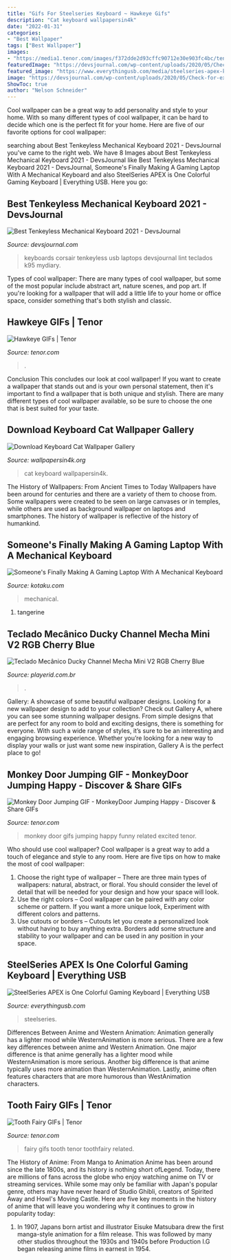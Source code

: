 ```yaml
---
title: "Gifs For Steelseries Keyboard ~ Hawkeye Gifs"
description: "Cat keyboard wallpapersin4k"
date: "2022-01-31"
categories:
- "Best Wallpaper"
tags: ["Best Wallpaper"]
images:
- "https://media1.tenor.com/images/f372dde2d93cffc90712e30e903fc4bc/tenor.gif?itemid=12780789"
featuredImage: "https://devsjournal.com/wp-content/uploads/2020/05/Check-for-extra-keys-in-Mechanical-Gaming-keyboards-1024x608.jpg"
featured_image: "https://www.everythingusb.com/media/steelseries-apex-keyboard.jpg"
image: "https://devsjournal.com/wp-content/uploads/2020/05/Check-for-extra-keys-in-Mechanical-Gaming-keyboards-1024x608.jpg"
ShowToc: true
author: "Nelson Schneider"
---
```



Cool wallpaper can be a great way to add personality and style to your home. With so many different types of cool wallpaper, it can be hard to decide which one is the perfect fit for your home. Here are five of our favorite options for cool wallpaper: 

	

		
searching about Best Tenkeyless Mechanical Keyboard 2021 - DevsJournal you've came to the right web. We have 8 Images about Best Tenkeyless Mechanical Keyboard 2021 - DevsJournal like Best Tenkeyless Mechanical Keyboard 2021 - DevsJournal, Someone&#039;s Finally Making A Gaming Laptop With A Mechanical Keyboard and also SteelSeries APEX is One Colorful Gaming Keyboard | Everything USB. Here you go:
		
    
## Best Tenkeyless Mechanical Keyboard 2021 - DevsJournal

<img loading=lazy src="https://devsjournal.com/wp-content/uploads/2020/05/Check-for-extra-keys-in-Mechanical-Gaming-keyboards-1024x608.jpg" onerror="this.onerror=null;this.src='https://tse2.mm.bing.net/th?id=OIP.1wHd1Ote314xXvcmdaeM-AHaEZ&amp;pid=15.1';" alt="Best Tenkeyless Mechanical Keyboard 2021 - DevsJournal">

_Source: devsjournal.com_

>keyboards corsair tenkeyless usb laptops devsjournal lint teclados k95 mydiary. 

	

Types of cool wallpaper:
There are many types of cool wallpaper, but some of the most popular include abstract art, nature scenes, and pop art. If you're looking for a wallpaper that will add a little life to your home or office space, consider something that's both stylish and classic.

    
## Hawkeye GIFs | Tenor

<img loading=lazy src="https://c.tenor.com/FGSO0ZukaJwAAAAC/boom-hawkeye.gif" onerror="this.onerror=null;this.src='https://tse3.mm.bing.net/th?id=OIP.hJBsEHNvZ9kSelq9HVHn8wHaEM&amp;pid=15.1';" alt="Hawkeye GIFs | Tenor">

_Source: tenor.com_

>. 

	

Conclusion
This concludes our look at cool wallpaper! If you want to create a wallpaper that stands out and is your own personal statement, then it's important to find a wallpaper that is both unique and stylish. There are many different types of cool wallpaper available, so be sure to choose the one that is best suited for your taste.

    
## Download Keyboard Cat Wallpaper Gallery

<img loading=lazy src="http://www.wallpapersin4k.org/wp-content/uploads/2017/05/Keyboard-Cat-Wallpaper-24.jpg" onerror="this.onerror=null;this.src='https://tse1.mm.bing.net/th?id=OIP.a5X2ipLol1QbBGVY9t3BLQHaEK&amp;pid=15.1';" alt="Download Keyboard Cat Wallpaper Gallery">

_Source: wallpapersin4k.org_

>cat keyboard wallpapersin4k. 

	

The History of Wallpapers: From Ancient Times to Today
Wallpapers have been around for centuries and there are a variety of them to choose from. Some wallpapers were created to be seen on large canvases or in temples, while others are used as background wallpaper on laptops and smartphones. The history of wallpaper is reflective of the history of humankind.

    
## Someone&#039;s Finally Making A Gaming Laptop With A Mechanical Keyboard

<img loading=lazy src="https://i.kinja-img.com/gawker-media/image/upload/s--FpgqVckz--/c_fill,fl_progressive,g_center,h_900,q_80,w_1600/chkyttytglkgpmc0jlsn.png" onerror="this.onerror=null;this.src='https://tse3.mm.bing.net/th?id=OIP.qHgdgqP-c2ZUYKX0flepJQHaEK&amp;pid=15.1';" alt="Someone&#039;s Finally Making A Gaming Laptop With A Mechanical Keyboard">

_Source: kotaku.com_

>mechanical. 

	

1. tangerine 

    
## Teclado Mecânico Ducky Channel Mecha Mini V2 RGB Cherry Blue

<img loading=lazy src="https://cdn.awsli.com.br/800x800/549/549007/produto/8672819816275e1e10.jpg" onerror="this.onerror=null;this.src='https://tse4.mm.bing.net/th?id=OIP.Hnw0GfESXtEaQM4Ak-stiAHaDN&amp;pid=15.1';" alt="Teclado Mecânico Ducky Channel Mecha Mini V2 RGB Cherry Blue">

_Source: playerid.com.br_

>. 

	

Gallery: A showcase of some beautiful wallpaper designs.
Looking for a new wallpaper design to add to your collection? Check out Gallery A, where you can see some stunning wallpaper designs. From simple designs that are perfect for any room to bold and exciting designs, there is something for everyone. With such a wide range of styles, it’s sure to be an interesting and engaging browsing experience. Whether you’re looking for a new way to display your walls or just want some new inspiration, Gallery A is the perfect place to go!





	
	
    
## Monkey Door Jumping GIF - MonkeyDoor Jumping Happy - Discover &amp; Share GIFs

<img loading=lazy src="https://media.tenor.com/images/f0e9e75c53979d13d5b78bb097236000/tenor.gif" onerror="this.onerror=null;this.src='https://tse4.mm.bing.net/th?id=OIP.8OnnXFOXnRPVt4uwlyNgAAAAAA&amp;pid=15.1';" alt="Monkey Door Jumping GIF - MonkeyDoor Jumping Happy - Discover &amp; Share GIFs">

_Source: tenor.com_

>monkey door gifs jumping happy funny related excited tenor. 

	

Who should use cool wallpaper?
Cool wallpaper is a great way to add a touch of elegance and style to any room. Here are five tips on how to make the most of cool wallpaper: 
1) Choose the right type of wallpaper – There are three main types of wallpapers: natural, abstract, or floral. You should consider the level of detail that will be needed for your design and how your space will look. 
2) Use the right colors – Cool wallpaper can be paired with any color scheme or pattern. If you want a more unique look, Experiment with different colors and patterns. 
3) Use cutouts or borders – Cutouts let you create a personalized look without having to buy anything extra. Borders add some structure and stability to your wallpaper and can be used in any position in your space.

    
## SteelSeries APEX Is One Colorful Gaming Keyboard | Everything USB

<img loading=lazy src="https://www.everythingusb.com/media/steelseries-apex-keyboard.jpg" onerror="this.onerror=null;this.src='https://tse3.mm.bing.net/th?id=OIP.jJdf3bsd9BF5zk2yvTvaOQHaDt&amp;pid=15.1';" alt="SteelSeries APEX is One Colorful Gaming Keyboard | Everything USB">

_Source: everythingusb.com_

>steelseries. 

	

Differences Between Anime and Western Animation: Animation generally has a lighter mood while WesternAnimation is more serious.
There are a few key differences between anime and Western Animation. One major difference is that anime generally has a lighter mood while WesternAnimation is more serious. Another big difference is that anime typically uses more animation than WesternAnimation. Lastly, anime often features characters that are more humorous than WestAnimation characters.

    
## Tooth Fairy GIFs | Tenor

<img loading=lazy src="https://media1.tenor.com/images/f372dde2d93cffc90712e30e903fc4bc/tenor.gif?itemid=12780789" onerror="this.onerror=null;this.src='https://tse1.mm.bing.net/th?id=OIP.83Ld4tk8_8kHEuMOkD_EvAAAAA&amp;pid=15.1';" alt="Tooth Fairy GIFs | Tenor">

_Source: tenor.com_

>fairy gifs tooth tenor toothfairy related. 

	

The History of Anime: From Manga to Animation
Anime has been around since the late 1800s, and its history is nothing short ofLegend. Today, there are millions of fans across the globe who enjoy watching anime on TV or streaming services. While some may only be familiar with Japan's popular genre, others may have never heard of Studio Ghibli, creators of Spirited Away and Howl's Moving Castle. Here are five key moments in the history of anime that will leave you wondering why it continues to grow in popularity today:
1) In 1907, Japans born artist and illustrator Eisuke Matsubara drew the first manga-style animation for a film release. This was followed by many other studios throughout the 1930s and 1940s before Production I.G began releasing anime films in earnest in 1954.

